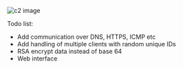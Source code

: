 ![c2 image](https://i.imgur.com/x6sQ3Dd.png)

Todo list:
- Add communication over DNS, HTTPS, ICMP etc
- Add handling of multiple clients with random unique IDs
- RSA encrypt data instead of base 64
- Web interface
